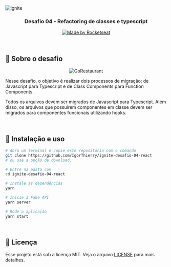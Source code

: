 <img src=".github/ignite.png" alt="Ignite" >

<h3 align="center">
  Desafio 04 - Refactoring de classes e typescript
</h3>

<p align="center">
  <a href="https://rocketseat.com.br">
    <img alt="Made by Rocketseat" src="https://img.shields.io/badge/made%20by-Rocketseat-%2306b656?style=flat-square">
  </a>
  
</p>

<br>

## :rocket: Sobre o desafio

<p align="center">
  <img src=".github/gorestaurant.png" alt="GoRestaurant">
</p>

Nesse desafio, o objetivo é realizar dois processos de migração: de Javascript para Typescript e de Class Components para Function Components.

Todos os arquivos devem ser migrados de Javascript para Typescript. Além disso, os arquivos que possuírem componentes em classe devem ser migrados para componentes funcionais utilizando hooks.

<br>

## :wrench: Instalação e uso

```bash
# Abra um terminal e copie este repositório com o comando
git clone https://github.com/IgorThierry/ignite-desafio-04-react
# ou use a opção de download.

# Entre na pasta com 
cd ignite-desafio-04-react

# Instale as dependências
yarn

# Inicie a Fake API
yarn server

# Rode a aplicação
yarn start
```

<br>

## :memo: Licença

Esse projeto está sob a licença MIT. Veja o arquivo [LICENSE](/LICENSE) para mais detalhes.
